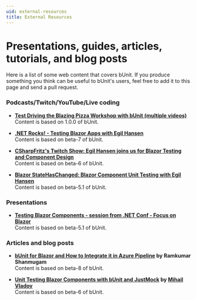 ```yaml
---
uid: external-resources
title: External Resources
---
```


# Presentations, guides, articles, tutorials, and blog posts
Here is a list of some web content that covers bUnit. If you produce something you think can be useful to bUnit's users, feel free to add it to this page and send a pull request.

### Podcasts/Twitch/YouTube/Live coding

- **[Test Driving the Blazing Pizza Workshop with bUnit (multiple videos)](https://youtube.com/playlist?list=PL2LoDmbC1g20uJjUwPGQxpQjdnmpMqV0t)**  
  Content is based on 1.0.0 of bUnit.

- **[.NET Rocks! - Testing Blazor Apps with Egil Hansen](https://www.dotnetrocks.com/?show=1690)**  
  Content is based on beta-7 of bUnit.  

- **[CSharpFritz's Twitch Show: Egil Hansen joins us for Blazor Testing and Component Design](https://youtu.be/wY1CyyJ4Hzs?t=292)**  
  Content is based on beta-6 of bUnit.  

- **[Blazor StateHasChanged: Blazor Component Unit Testing with Egil Hansen](https://www.youtube.com/watch?v=x-zzcwHdZOk&t=211)**   
  Content is based on beta-5.1 of bUnit.

### Presentations

- **[Testing Blazor Components - session from .NET Conf - Focus on Blazor](https://youtu.be/5d-uIxx1cUE)**  
  Content is based on beta-5.1 of bUnit.

### Articles and blog posts 

- **[bUnit for Blazor and How to Integrate it in Azure Pipeline](https://www.syncfusion.com/blogs/post/bunit-for-blazor-and-how-to-integrate-it-in-azure-pipeline.aspx) by Ramkumar Shanmugam**   
  Content is based on beta-8 of bUnit.

- **[Unit Testing Blazor Components with bUnit and JustMock](https://www.telerik.com/blogs/unit-testing-blazor-components-bunit-justmock) by [Mihail Vladov](https://github.com/mihail-vladov)**  
  Content is based on beta-6 of bUnit.
